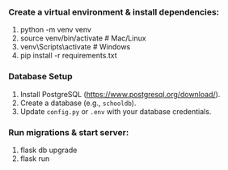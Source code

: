 ### Create a virtual environment & install dependencies:
1. python -m venv venv
2. source venv/bin/activate   # Mac/Linux
3. venv\Scripts\activate      # Windows
4. pip install -r requirements.txt



### Database Setup
1. Install PostgreSQL (https://www.postgresql.org/download/).
2. Create a database (e.g., `schooldb`).
3. Update `config.py` or `.env` with your database credentials.


### Run migrations & start server:
1. flask db upgrade
2. flask run
